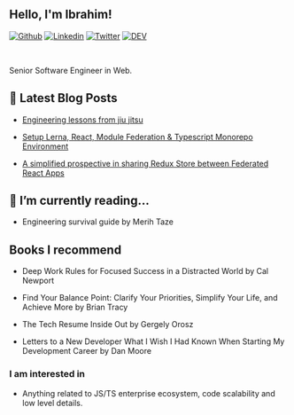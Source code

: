 <!-- Your title -->

## Hello, I'm Ibrahim!

[![Github](https://img.shields.io/badge/-Github-000?style=flat&logo=Github&logoColor=white)](https://github.com/ibrahimshamma99)
[![Linkedin](https://img.shields.io/badge/-LinkedIn-blue?style=flat&logo=Linkedin&logoColor=white)](https://www.linkedin.com/in/ibrahim-abushamma/)
[![Twitter](https://img.shields.io/badge/-Twitter-blue?style=flat&logo=Twitter&logoColor=white)](https://twitter.com/ibrahimtechlead)
[![DEV](https://img.shields.io/badge/-DEV-000?style=flat&logo=DEV&logoColor=white)](https://DEV.to/ibrahimshamma99)

&nbsp;

Senior Software Engineer in Web. <!-- , currently a principal engineer at Wiley -->

## 📝 Latest Blog Posts

- [Engineering lessons from jiu jitsu](https://dev.to/ibrahimshamma99/software-engineering-lessons-after-watching-asian-jiu-jitsu-championship-2nmb)

- [Setup Lerna, React, Module Federation & Typescript Monorepo Environment](https://dev.to/ibrahimshamma99/setup-lerna-react-module-federation-typescript-monorepo-environment-11c6)

- [A simplified prospective in sharing Redux Store between Federated React Apps](https://dev.to/ibrahimshamma99/a-simplified-prospective-in-sharing-redux-store-between-federated-react-apps-1kgm)

## 🔭 I’m currently reading...

- Engineering survival guide by Merih Taze

## Books I recommend

<!-- ### Career Development -->

- Deep Work Rules for Focused Success in a Distracted World by Cal Newport

- Find Your Balance Point: Clarify Your Priorities, Simplify Your Life, and Achieve More by Brian Tracy

- The Tech Resume Inside Out by Gergely Orosz

- Letters to a New Developer What I Wish I Had Known When Starting My Development Career by Dan Moore

### I am interested in

- Anything related to JS/TS enterprise ecosystem, code scalability and low level details.
